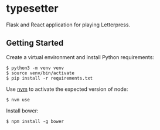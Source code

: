 # typesetter

Flask and React application for playing Letterpress.

## Getting Started

Create a virtual environment and install Python requirements:

```
$ python3 -m venv venv
$ source venv/bin/activate
$ pip install -r requirements.txt
```

Use [nvm](https://github.com/creationix/nvm) to activate the expected version of node:

```
$ nvm use
```

Install bower:

```
$ npm install -g bower
```
